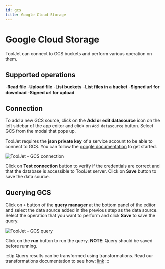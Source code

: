 ```yaml
---
id: gcs
title: Google Cloud Storage
---
```


# Google Cloud Storage

ToolJet can connect to GCS buckets and perform various operation on them.

## Supported operations

-**Read file**
-**Upload file**
-**List buckets**
-**List files in a bucket**
-**Signed url for download**
-**Signed url for upload**

## Connection

To add a new GCS source, click on the **Add or edit datasource** icon on the left sidebar of the app editor and click on `Add datasource` button. Select GCS from the modal that pops up.

ToolJet requires the **json private key** of a service account to be able to connect to GCS.
You can follow the [google documentation](https://cloud.google.com/docs/authentication/getting-started) to get started.

![ToolJet - GCS connection](/img/datasource-reference/gcs-connect.png)

Click on **Test connection** button to verify if the credentials are correct and that the database is accessible to ToolJet server. Click on **Save** button to save the data source.

## Querying GCS

Click on `+` button of the **query manager** at the bottom panel of the editor and select the data source added in the previous step as the data source. Select the operation that you want to perform and click **Save** to save the query.

![ToolJet - GCS query](/img/datasource-reference/gcs-query.png)

Click on the **run** button to run the query. 
**NOTE**: Query should be saved before running.

:::tip
Query results can be transformed using transformations. Read our transformations documentation to see how: [link](/docs/tutorial/transformations)
:::
